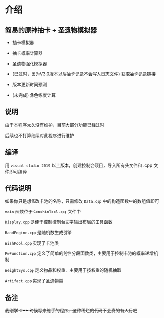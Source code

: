 # 介绍

## 简易的原神抽卡 + 圣遗物模拟器

- 抽卡模拟器

- 抽卡概率计算器

- 圣遗物强化模拟器

- (已过时，因为V3.0版本以后抽卡记录不会写入日志文件) ~~获取抽卡记录链接~~

- 版本更新时间预测

- (未完成) 角色练度计算

## 说明

由于本程序太久没有维护，目前大部分功能已经过时

后续也不打算继续对此程序进行维护

## 编译

用 `visual studio 2019` 以上版本，创建控制台项目，导入所有头文件和 .cpp 文件即可编译

## 代码说明

如果你只是想修改卡池的名称，只需修改 `Data.cpp` 中的构造函数中的数组值即可

`main` 函数位于 `GenshinTool.cpp` 文件中

`Display.cpp` 是便于控制控制台文字输出布局的工具函数

`RandEngine.cpp` 是随机数生成引擎

`WishPool.cpp` 实现了卡池类

`PwFunction.cpp` 定义了简单的线性分段函数类，主要用于控制卡池的概率递增机制

`WeightSys.cpp` 定义物品和权重，主要用于按权重的随机抽取

`Artifact.cpp` 实现了圣遗物类

## 备注

~~我刚学 C++ 时候写来练手的程序，这种稀烂的代码不会真的有人用吧~~